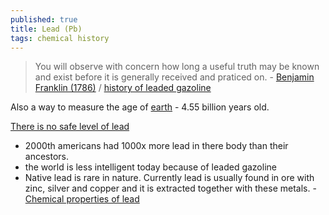 ```yaml
---
published: true
title: Lead (Pb)
tags: chemical history
---
```

> You will observe with concern how long a useful truth may be known and exist before it is generally received and praticed on. - [Benjamin Franklin (1786)](https://historyofinformation.com/detail.php?id=4759) / [history of leaded gazoline](https://youtu.be/IV3dnLzthDA?t=718)

Also a way to measure the age of [earth](https://www.youtube.com/watch?v=IV3dnLzthDA&t=800s) - 4.55 billion years old.

[There is no safe level of lead](https://youtu.be/IV3dnLzthDA?t=616)
- 2000th americans had 1000x more lead in there body than their ancestors.
- the world is less intelligent today because of leaded gazoline
- Native lead is rare in nature. Currently lead is usually found in ore with zinc, silver and copper and it is extracted together with these metals. - [Chemical properties of lead](https://www.lenntech.com/periodic/elements/pb.htm)

